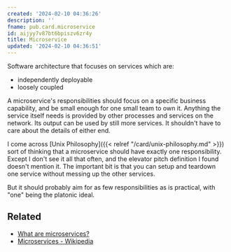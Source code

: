 ```yaml
---
created: '2024-02-10 04:36:26'
description: ''
fname: pub.card.microservice
id: aijyy7v87bt6bpiszv6zr4y
title: Microservice
updated: '2024-02-10 04:36:51'
---
```


Software architecture that focuses on services which are:

- independently deployable
- loosely coupled

A microservice's responsibilities should focus on a specific business capability, and be small enough for one small team to own it. Anything the service itself needs is provided by other processes and services on the network. Its output can be used by still more services. It shouldn't have to care about the details of either end.

I come across [Unix Philosophy]({{< relref "/card/unix-philosophy.md" >}}) sort of thinking that a microservice should have exactly one responsibility. Except I don't see it all that often, and the elevator pitch definition I found doesn't mention it. The important bit is that you can setup and teardown one service without messing up the other services.

But it should probably aim for as few responsibilities as is practical, with "one" being the platonic ideal.

## Related

- [What are microservices?](https://microservices.io)
- [Microservices - Wikipedia](https://en.wikipedia.org/wiki/Microservices)